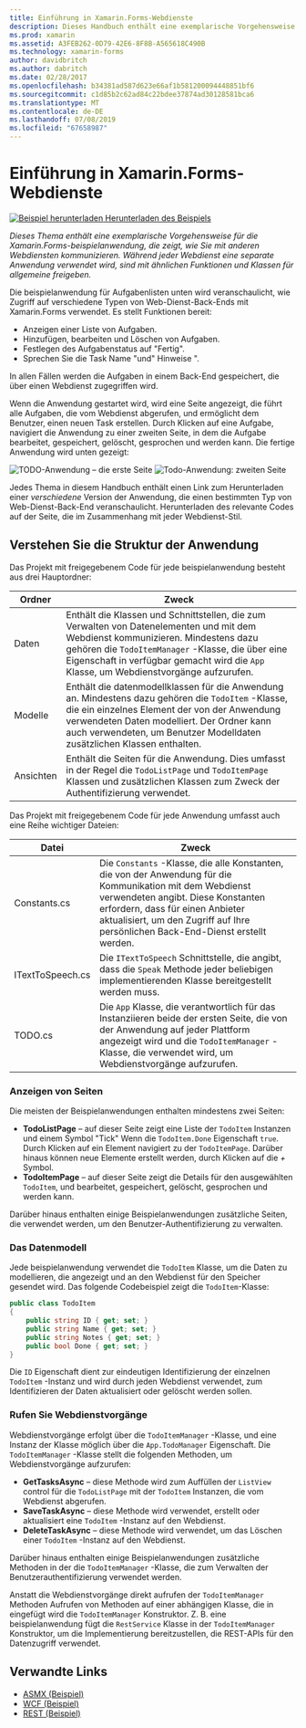 ```yaml
---
title: Einführung in Xamarin.Forms-Webdienste
description: Dieses Handbuch enthält eine exemplarische Vorgehensweise für die Xamarin.Forms-beispielanwendung, die zeigt, wie Sie mit anderen Webdiensten kommunizieren. Während jeder Webdienst eine separate Anwendung verwendet wird, sind mit ähnlichen Funktionen und Klassen für allgemeine freigeben.
ms.prod: xamarin
ms.assetid: A3FEB262-0D79-42E6-8F8B-A565618C490B
ms.technology: xamarin-forms
author: davidbritch
ms.author: dabritch
ms.date: 02/28/2017
ms.openlocfilehash: b34381ad587d623e66af1b581200094448851bf6
ms.sourcegitcommit: c1d85b2c62ad84c22bdee37874ad30128581bca6
ms.translationtype: MT
ms.contentlocale: de-DE
ms.lasthandoff: 07/08/2019
ms.locfileid: "67658987"
---
```

# <a name="xamarinforms-web-services-introduction"></a>Einführung in Xamarin.Forms-Webdienste

[![Beispiel herunterladen](~/media/shared/download.png) Herunterladen des Beispiels](https://developer.xamarin.com/samples/xamarin-forms/WebServices/TodoREST)

_Dieses Thema enthält eine exemplarische Vorgehensweise für die Xamarin.Forms-beispielanwendung, die zeigt, wie Sie mit anderen Webdiensten kommunizieren. Während jeder Webdienst eine separate Anwendung verwendet wird, sind mit ähnlichen Funktionen und Klassen für allgemeine freigeben._

Die beispielanwendung für Aufgabenlisten unten wird veranschaulicht, wie Zugriff auf verschiedene Typen von Web-Dienst-Back-Ends mit Xamarin.Forms verwendet. Es stellt Funktionen bereit:

- Anzeigen einer Liste von Aufgaben.
- Hinzufügen, bearbeiten und Löschen von Aufgaben.
- Festlegen des Aufgabenstatus auf "Fertig".
- Sprechen Sie die Task Name "und" Hinweise ".

In allen Fällen werden die Aufgaben in einem Back-End gespeichert, die über einen Webdienst zugegriffen wird.

Wenn die Anwendung gestartet wird, wird eine Seite angezeigt, die führt alle Aufgaben, die vom Webdienst abgerufen, und ermöglicht dem Benutzer, einen neuen Task erstellen. Durch Klicken auf eine Aufgabe, navigiert die Anwendung zu einer zweiten Seite, in dem die Aufgabe bearbeitet, gespeichert, gelöscht, gesprochen und werden kann. Die fertige Anwendung wird unten gezeigt:

![](introduction-images/app-example-1.png "TODO-Anwendung – die erste Seite")
![](introduction-images/app-example-2.png "Todo-Anwendung: zweiten Seite")

Jedes Thema in diesem Handbuch enthält einen Link zum Herunterladen einer *verschiedene* Version der Anwendung, die einen bestimmten Typ von Web-Dienst-Back-End veranschaulicht. Herunterladen des relevante Codes auf der Seite, die im Zusammenhang mit jeder Webdienst-Stil.

## <a name="understand-the-application-anatomy"></a>Verstehen Sie die Struktur der Anwendung

Das Projekt mit freigegebenem Code für jede beispielanwendung besteht aus drei Hauptordner:

|Ordner|Zweck|
|--- |--- |
|Daten|Enthält die Klassen und Schnittstellen, die zum Verwalten von Datenelementen und mit dem Webdienst kommunizieren. Mindestens dazu gehören die `TodoItemManager` -Klasse, die über eine Eigenschaft in verfügbar gemacht wird die `App` Klasse, um Webdienstvorgänge aufzurufen.|
|Modelle|Enthält die datenmodellklassen für die Anwendung an. Mindestens dazu gehören die `TodoItem` -Klasse, die ein einzelnes Element der von der Anwendung verwendeten Daten modelliert. Der Ordner kann auch verwendeten, um Benutzer Modelldaten zusätzlichen Klassen enthalten.|
|Ansichten|Enthält die Seiten für die Anwendung. Dies umfasst in der Regel die `TodoListPage` und `TodoItemPage` Klassen und zusätzlichen Klassen zum Zweck der Authentifizierung verwendet.|

Das Projekt mit freigegebenem Code für jede Anwendung umfasst auch eine Reihe wichtiger Dateien:

|Datei|Zweck|
|--- |--- |
|Constants.cs|Die `Constants` -Klasse, die alle Konstanten, die von der Anwendung für die Kommunikation mit dem Webdienst verwendeten angibt. Diese Konstanten erfordern, dass für einen Anbieter aktualisiert, um den Zugriff auf Ihre persönlichen Back-End-Dienst erstellt werden.|
|ITextToSpeech.cs|Die `ITextToSpeech` Schnittstelle, die angibt, dass die `Speak` Methode jeder beliebigen implementierenden Klasse bereitgestellt werden muss.|
|TODO.cs|Die `App` Klasse, die verantwortlich für das Instanziieren beide der ersten Seite, die von der Anwendung auf jeder Plattform angezeigt wird und die `TodoItemManager` -Klasse, die verwendet wird, um Webdienstvorgänge aufzurufen.|

### <a name="view-pages"></a>Anzeigen von Seiten

Die meisten der Beispielanwendungen enthalten mindestens zwei Seiten:

- **TodoListPage** – auf dieser Seite zeigt eine Liste der `TodoItem` Instanzen und einem Symbol "Tick" Wenn die `TodoItem.Done` Eigenschaft `true`. Durch Klicken auf ein Element navigiert zu der `TodoItemPage`. Darüber hinaus können neue Elemente erstellt werden, durch Klicken auf die *+* Symbol.
- **TodoItemPage** – auf dieser Seite zeigt die Details für den ausgewählten `TodoItem`, und bearbeitet, gespeichert, gelöscht, gesprochen und werden kann.

Darüber hinaus enthalten einige Beispielanwendungen zusätzliche Seiten, die verwendet werden, um den Benutzer-Authentifizierung zu verwalten.

### <a name="model-the-data"></a>Das Datenmodell

Jede beispielanwendung verwendet die `TodoItem` Klasse, um die Daten zu modellieren, die angezeigt und an den Webdienst für den Speicher gesendet wird. Das folgende Codebeispiel zeigt die `TodoItem`-Klasse:

```csharp
public class TodoItem
{
    public string ID { get; set; }
    public string Name { get; set; }
    public string Notes { get; set; }
    public bool Done { get; set; }
}
```

Die `ID` Eigenschaft dient zur eindeutigen Identifizierung der einzelnen `TodoItem` -Instanz und wird durch jeden Webdienst verwendet, zum Identifizieren der Daten aktualisiert oder gelöscht werden sollen.

### <a name="invoke-web-service-operations"></a>Rufen Sie Webdienstvorgänge

Webdienstvorgänge erfolgt über die `TodoItemManager` -Klasse, und eine Instanz der Klasse möglich über die `App.TodoManager` Eigenschaft. Die `TodoItemManager` -Klasse stellt die folgenden Methoden, um Webdienstvorgänge aufzurufen:

- **GetTasksAsync** – diese Methode wird zum Auffüllen der `ListView` control für die `TodoListPage` mit der `TodoItem` Instanzen, die vom Webdienst abgerufen.
- **SaveTaskAsync** – diese Methode wird verwendet, erstellt oder aktualisiert eine `TodoItem` -Instanz auf den Webdienst.
- **DeleteTaskAsync** – diese Methode wird verwendet, um das Löschen einer `TodoItem` -Instanz auf den Webdienst.

Darüber hinaus enthalten einige Beispielanwendungen zusätzliche Methoden in der die `TodoItemManager` -Klasse, die zum Verwalten der Benutzerauthentifizierung verwendet werden.

Anstatt die Webdienstvorgänge direkt aufrufen der `TodoItemManager` Methoden Aufrufen von Methoden auf einer abhängigen Klasse, die in eingefügt wird die `TodoItemManager` Konstruktor. Z. B. eine beispielanwendung fügt die `RestService` Klasse in der `TodoItemManager` Konstruktor, um die Implementierung bereitzustellen, die REST-APIs für den Datenzugriff verwendet.

## <a name="related-links"></a>Verwandte Links

- [ASMX (Beispiel)](https://developer.xamarin.com/samples/xamarin-forms/WebServices/TodoASMX)
- [WCF (Beispiel)](https://developer.xamarin.com/samples/xamarin-forms/WebServices/TodoWCF)
- [REST (Beispiel)](https://developer.xamarin.com/samples/xamarin-forms/WebServices/TodoREST)
